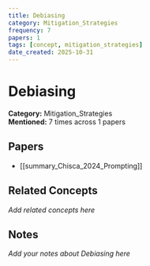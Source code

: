 ```yaml
---
title: Debiasing
category: Mitigation_Strategies
frequency: 7
papers: 1
tags: [concept, mitigation_strategies]
date_created: 2025-10-31
---
```


# Debiasing

**Category:** Mitigation_Strategies  
**Mentioned:** 7 times across 1 papers

## Papers

- [[summary_Chisca_2024_Prompting]]

## Related Concepts

*Add related concepts here*

## Notes

*Add your notes about Debiasing here*
